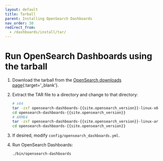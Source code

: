 ```yaml
---
layout: default
title: Tarball
parent: Installing OpenSearch Dashboards
nav_order: 30
redirect_from: 
  - /dashboards/install/tar/
---
```


# Run OpenSearch Dashboards using the tarball

1. Download the tarball from the [OpenSearch downloads page](https://opensearch.org/downloads.html){:target='\_blank'}.

1. Extract the TAR file to a directory and change to that directory:

   ```bash
   # x64
   tar -zxf opensearch-dashboards-{{site.opensearch_version}}-linux-x64.tar.gz
   cd opensearch-dashboards-{{site.opensearch_version}}
   # ARM64
   tar -zxf opensearch-dashboards-{{site.opensearch_version}}-linux-arm64.tar.gz
   cd opensearch-dashboards-{{site.opensearch_version}}
   ```

1. If desired, modify `config/opensearch_dashboards.yml`.

1. Run OpenSearch Dashboards:

   ```bash
   ./bin/opensearch-dashboards
   ```
